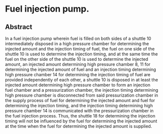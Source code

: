 # Fuel injection pump.

## Abstract
In a fuel injection pump wherein fuel is filled on both sides of a shuttle 10 intermediately disposed in a high pressure chamber for determining the injected amount and the injection timing of fuel, the fuel on one side of the shuttle 10 is used to determine the injection timing, and at the same time the fuel on the other side of the shuttle 10 is used to determine the injected amount, an injected amount determining high pressure chamber 8, 11 for determining the injected amount of fuel and an injection timing determining high pressure chamber 14 for determining the injection timing of fuel are provided independently of each other, a shuttle 10 is disposed in at least the injected amount determining high pressure chamber to form an injection fuel chamber and a pressurization chamber, the injection timing determining high pressure chamber is disconnected from said pressurization chamber in the supply process of fuel for determining the injected amount and fuel for determining the injection timing, and the injection timing determining high pressure chamber 14 is communicated with the pressurization chamber in the fuel injection process. Thus, the shuttle 18 for determining the injection timing will not be influenced by the fuel for determining the injected amount at the time when the fuel for determining the injected amount is supplied.